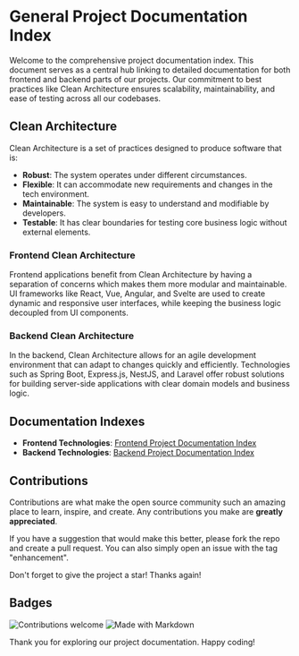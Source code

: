 
# General Project Documentation Index

Welcome to the comprehensive project documentation index. This document serves as a central hub linking to detailed documentation for both frontend and backend parts of our projects. Our commitment to best practices like Clean Architecture ensures scalability, maintainability, and ease of testing across all our codebases.

## Clean Architecture

Clean Architecture is a set of practices designed to produce software that is:

- **Robust**: The system operates under different circumstances.
- **Flexible**: It can accommodate new requirements and changes in the tech environment.
- **Maintainable**: The system is easy to understand and modifiable by developers.
- **Testable**: It has clear boundaries for testing core business logic without external elements.

### Frontend Clean Architecture

Frontend applications benefit from Clean Architecture by having a separation of concerns which makes them more modular and maintainable. UI frameworks like React, Vue, Angular, and Svelte are used to create dynamic and responsive user interfaces, while keeping the business logic decoupled from UI components.

### Backend Clean Architecture

In the backend, Clean Architecture allows for an agile development environment that can adapt to changes quickly and efficiently. Technologies such as Spring Boot, Express.js, NestJS, and Laravel offer robust solutions for building server-side applications with clear domain models and business logic.

## Documentation Indexes

- **Frontend Technologies**: [Frontend Project Documentation Index](./docs/frontend/index.md)
- **Backend Technologies**: [Backend Project Documentation Index](./docs/backend/index.md)

## Contributions

Contributions are what make the open source community such an amazing place to learn, inspire, and create. Any contributions you make are **greatly appreciated**.

If you have a suggestion that would make this better, please fork the repo and create a pull request. You can also simply open an issue with the tag "enhancement".

Don't forget to give the project a star! Thanks again!

## Badges

![Contributions welcome](https://img.shields.io/badge/contributions-welcome-brightgreen.svg)
![Made with Markdown](https://img.shields.io/badge/made%20with-markdown-blue.svg)

Thank you for exploring our project documentation. Happy coding!
